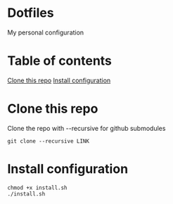 # Dotfiles
My personal configuration

# Table of contents
[Clone this repo](clone-this-repo)
[Install configuration](install-configuration)

# Clone this repo
Clone the repo with --recursive for github submodules
```/bin/bash
git clone --recursive LINK
```

# Install configuration
```/bin/bash
chmod +x install.sh
./install.sh
```
